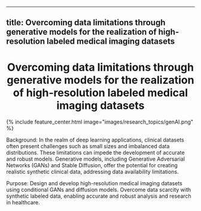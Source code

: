 
---
title: Overcoming data limitations through generative models for the realization of high-resolution labeled medical imaging datasets
---

# <center><i class="Overcoming data limitations through generative models for the realization of high-resolution labeled medical imaging datasets"></i>Overcoming data limitations through generative models for the realization of high-resolution labeled medical imaging datasets</center>

{%
  include feature_center.html
  image="images/research_topics/genAI.png"
%}

Background: In the realm of deep learning applications, clinical datasets often present challenges such as small sizes and imbalanced data distributions. These limitations can impede the development of accurate and robust models. Generative models, including Generative Adversarial Networks (GANs) and Stable Diffusion, offer the potential for creating realistic synthetic clinical data, addressing data availability limitations.

Purpose: Design and develop high-resolution medical imaging datasets using conditional GANs and diffusion models. Overcome data scarcity with synthetic labeled data, enabling accurate and robust analysis and research in healthcare.
